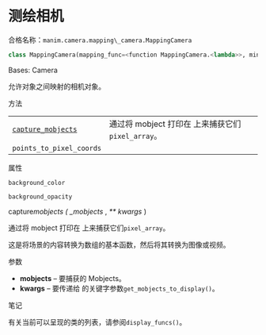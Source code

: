 # 测绘相机

合格名称：`manim.camera.mapping\_camera.MappingCamera`

```py
class MappingCamera(mapping_func=<function MappingCamera.<lambda>>, min_num_curves=50, allow_object_intrusion=False, **kwargs)
```

Bases: Camera

允许对象之间映射的相机对象。

方法

|||
|-|-|
[`capture_mobjects`]()|通过将 mobject 打印在 上来捕获它们`pixel_array`。
`points_to_pixel_coords`|


属性

`background_color`

`background_opacity`

capture*mobjects ( \_mobjects* , _\*\* kwargs_ )

通过将 mobject 打印在 上来捕获它们`pixel_array`。

这是将场景的内容转换为数组的基本函数，然后将其转换为图像或视频。

参数

- **mobjects** – 要捕获的 Mobjects。
- **kwargs** – 要传递给 的关键字参数`get_mobjects_to_display()`。

笔记

有关当前可以呈现的类的列表，请参阅`display_funcs()`。

